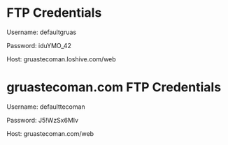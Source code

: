 FTP Credentials
===============

Username: defaultgruas

Password: iduYMO_42

Host: gruastecoman.loshive.com/web

gruastecoman.com FTP Credentials
================================

Username: defaulttecoman

Password: J5!WzSx6Mlv

Host: gruastecoman.com/web